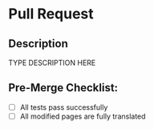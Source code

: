 # Pull Request

## Description

TYPE DESCRIPTION HERE

## Pre-Merge Checklist:

- [ ] All tests pass successfully
- [ ] All modified pages are fully translated
